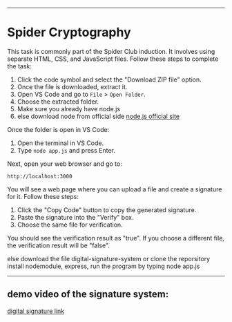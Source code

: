 

---

# Spider Cryptography

This task is commonly part of the Spider Club induction. It involves using separate HTML, CSS, and JavaScript files. Follow these steps to complete the task:

1. Click the code symbol and select the "Download ZIP file" option.
2. Once the file is downloaded, extract it.
3. Open VS Code and go to `File` > `Open Folder`.
4. Choose the extracted folder.
5. Make sure you already have node.js
6. else download node from official side
 [node.js official site](https://nodejs.org/en)

Once the folder is open in VS Code:

1. Open the terminal in VS Code.
2. Type `node app.js` and press Enter.

Next, open your web browser and go to:

```
http://localhost:3000
```

You will see a web page where you can upload a file and create a signature for it. Follow these steps:

1. Click the "Copy Code" button to copy the generated signature.
2. Paste the signature into the "Verify" box.
3. Choose the same file for verification.

You should see the verification result as "true". If you choose a different file, the verification result will be "false".

else download the file digital-signature-system
or clone the reporsitory
install nodemodule, express, run the program by typing node app.js

---
## demo video of the signature system:
 [digital signature link](https://drive.google.com/drive/folders/1zaHbNPx5SFETQgXo0748wnhJ2fVub_yq?usp=sharing)

